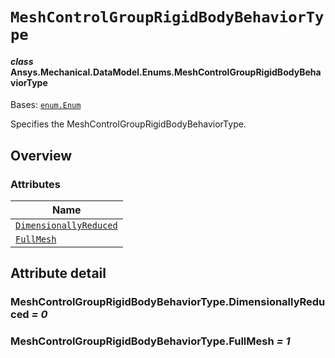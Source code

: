# `MeshControlGroupRigidBodyBehaviorType`

<a id="ansys.mechanical.stubs.v241.Ansys.Mechanical.DataModel.Enums.MeshControlGroupRigidBodyBehaviorType"></a>

#### *class* Ansys.Mechanical.DataModel.Enums.MeshControlGroupRigidBodyBehaviorType

Bases: [`enum.Enum`](https://docs.python.org/3/library/enum.html#enum.Enum)

Specifies the MeshControlGroupRigidBodyBehaviorType.

<!-- !! processed by numpydoc !! -->

<a id="overview"></a>

## Overview

### Attributes

| Name |
| ----------------------------------------------------------------------------------------- |
| [`DimensionallyReduced`](#MeshControlGroupRigidBodyBehaviorType.DimensionallyReduced) |
| [`FullMesh`](#MeshControlGroupRigidBodyBehaviorType.FullMesh) |

<a id="attribute-detail"></a>

## Attribute detail

<a id="MeshControlGroupRigidBodyBehaviorType.DimensionallyReduced"></a>

### MeshControlGroupRigidBodyBehaviorType.DimensionallyReduced *= 0*

<a id="MeshControlGroupRigidBodyBehaviorType.FullMesh"></a>

### MeshControlGroupRigidBodyBehaviorType.FullMesh *= 1*


